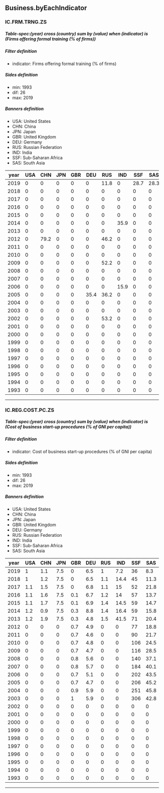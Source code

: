 ## Business.byEachIndicator



### IC.FRM.TRNG.ZS

##### Table-spec:(year) cross (country) sum by (value) when (indicator) is (Firms offering formal training (% of firms))

##### Filter definition
  - indicator: Firms offering formal training (% of firms)

##### Sides definition
  - min: 1993
  - dif: 26
  - max: 2019

##### Banners definition
  - USA: United States
  - CHN: China
  - JPN: Japan
  - GBR: United Kingdom
  - DEU: Germany
  - RUS: Russian Federation
  - IND: India
  - SSF: Sub-Saharan Africa
  - SAS: South Asia

  | year | USA | CHN  | JPN | GBR | DEU  | RUS  | IND  | SSF  | SAS  |
  | ---- | --- | ---- | --- | --- | ---- | ---- | ---- | ---- | ---- |
  | 2019 |   0 |    0 |   0 |   0 |    0 | 11.8 |    0 | 28.7 | 28.3 |
  | 2018 |   0 |    0 |   0 |   0 |    0 |    0 |    0 |    0 |    0 |
  | 2017 |   0 |    0 |   0 |   0 |    0 |    0 |    0 |    0 |    0 |
  | 2016 |   0 |    0 |   0 |   0 |    0 |    0 |    0 |    0 |    0 |
  | 2015 |   0 |    0 |   0 |   0 |    0 |    0 |    0 |    0 |    0 |
  | 2014 |   0 |    0 |   0 |   0 |    0 |    0 | 35.9 |    0 |    0 |
  | 2013 |   0 |    0 |   0 |   0 |    0 |    0 |    0 |    0 |    0 |
  | 2012 |   0 | 79.2 |   0 |   0 |    0 | 46.2 |    0 |    0 |    0 |
  | 2011 |   0 |    0 |   0 |   0 |    0 |    0 |    0 |    0 |    0 |
  | 2010 |   0 |    0 |   0 |   0 |    0 |    0 |    0 |    0 |    0 |
  | 2009 |   0 |    0 |   0 |   0 |    0 | 52.2 |    0 |    0 |    0 |
  | 2008 |   0 |    0 |   0 |   0 |    0 |    0 |    0 |    0 |    0 |
  | 2007 |   0 |    0 |   0 |   0 |    0 |    0 |    0 |    0 |    0 |
  | 2006 |   0 |    0 |   0 |   0 |    0 |    0 | 15.9 |    0 |    0 |
  | 2005 |   0 |    0 |   0 |   0 | 35.4 | 36.2 |    0 |    0 |    0 |
  | 2004 |   0 |    0 |   0 |   0 |    0 |    0 |    0 |    0 |    0 |
  | 2003 |   0 |    0 |   0 |   0 |    0 |    0 |    0 |    0 |    0 |
  | 2002 |   0 |    0 |   0 |   0 |    0 | 53.2 |    0 |    0 |    0 |
  | 2001 |   0 |    0 |   0 |   0 |    0 |    0 |    0 |    0 |    0 |
  | 2000 |   0 |    0 |   0 |   0 |    0 |    0 |    0 |    0 |    0 |
  | 1999 |   0 |    0 |   0 |   0 |    0 |    0 |    0 |    0 |    0 |
  | 1998 |   0 |    0 |   0 |   0 |    0 |    0 |    0 |    0 |    0 |
  | 1997 |   0 |    0 |   0 |   0 |    0 |    0 |    0 |    0 |    0 |
  | 1996 |   0 |    0 |   0 |   0 |    0 |    0 |    0 |    0 |    0 |
  | 1995 |   0 |    0 |   0 |   0 |    0 |    0 |    0 |    0 |    0 |
  | 1994 |   0 |    0 |   0 |   0 |    0 |    0 |    0 |    0 |    0 |
  | 1993 |   0 |    0 |   0 |   0 |    0 |    0 |    0 |    0 |    0 |
---

### IC.REG.COST.PC.ZS

##### Table-spec:(year) cross (country) sum by (value) when (indicator) is (Cost of business start-up procedures (% of GNI per capita))

##### Filter definition
  - indicator: Cost of business start-up procedures (% of GNI per capita)

##### Sides definition
  - min: 1993
  - dif: 26
  - max: 2019

##### Banners definition
  - USA: United States
  - CHN: China
  - JPN: Japan
  - GBR: United Kingdom
  - DEU: Germany
  - RUS: Russian Federation
  - IND: India
  - SSF: Sub-Saharan Africa
  - SAS: South Asia

  | year | USA | CHN | JPN | GBR | DEU | RUS | IND  | SSF | SAS  |
  | ---- | --- | --- | --- | --- | --- | --- | ---- | --- | ---- |
  | 2019 |   1 | 1.1 | 7.5 |   0 | 6.5 |   1 |  7.2 |  36 |  8.3 |
  | 2018 |   1 | 1.2 | 7.5 |   0 | 6.5 | 1.1 | 14.4 |  45 | 11.3 |
  | 2017 | 1.1 | 1.5 | 7.5 |   0 | 6.8 | 1.1 |   15 |  52 | 21.8 |
  | 2016 | 1.1 | 1.6 | 7.5 | 0.1 | 6.7 | 1.2 |   14 |  57 | 13.7 |
  | 2015 | 1.1 | 1.7 | 7.5 | 0.1 | 6.9 | 1.4 | 14.5 |  59 | 14.7 |
  | 2014 | 1.2 | 0.9 | 7.5 | 0.3 | 8.8 | 1.4 | 16.4 |  59 | 15.8 |
  | 2013 | 1.2 | 1.9 | 7.5 | 0.3 | 4.8 | 1.5 | 41.5 |  71 | 20.4 |
  | 2012 |   0 |   0 |   0 | 0.7 | 4.9 |   0 |    0 |  77 | 18.8 |
  | 2011 |   0 |   0 |   0 | 0.7 | 4.6 |   0 |    0 |  90 | 21.7 |
  | 2010 |   0 |   0 |   0 | 0.7 | 4.8 |   0 |    0 | 106 | 24.5 |
  | 2009 |   0 |   0 |   0 | 0.7 | 4.7 |   0 |    0 | 116 | 28.5 |
  | 2008 |   0 |   0 |   0 | 0.8 | 5.6 |   0 |    0 | 140 | 37.1 |
  | 2007 |   0 |   0 |   0 | 0.8 | 5.7 |   0 |    0 | 184 | 40.1 |
  | 2006 |   0 |   0 |   0 | 0.7 | 5.1 |   0 |    0 | 202 | 43.5 |
  | 2005 |   0 |   0 |   0 | 0.7 | 4.7 |   0 |    0 | 206 | 45.2 |
  | 2004 |   0 |   0 |   0 | 0.9 | 5.9 |   0 |    0 | 251 | 45.8 |
  | 2003 |   0 |   0 |   0 |   1 | 5.9 |   0 |    0 | 306 | 42.8 |
  | 2002 |   0 |   0 |   0 |   0 |   0 |   0 |    0 |   0 |    0 |
  | 2001 |   0 |   0 |   0 |   0 |   0 |   0 |    0 |   0 |    0 |
  | 2000 |   0 |   0 |   0 |   0 |   0 |   0 |    0 |   0 |    0 |
  | 1999 |   0 |   0 |   0 |   0 |   0 |   0 |    0 |   0 |    0 |
  | 1998 |   0 |   0 |   0 |   0 |   0 |   0 |    0 |   0 |    0 |
  | 1997 |   0 |   0 |   0 |   0 |   0 |   0 |    0 |   0 |    0 |
  | 1996 |   0 |   0 |   0 |   0 |   0 |   0 |    0 |   0 |    0 |
  | 1995 |   0 |   0 |   0 |   0 |   0 |   0 |    0 |   0 |    0 |
  | 1994 |   0 |   0 |   0 |   0 |   0 |   0 |    0 |   0 |    0 |
  | 1993 |   0 |   0 |   0 |   0 |   0 |   0 |    0 |   0 |    0 |
---



